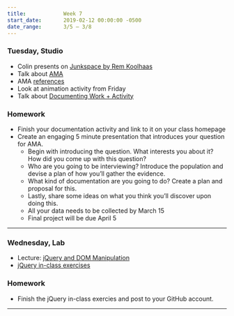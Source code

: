 ```yaml
---
title:            Week 7
start_date:       2019-02-12 00:00:00 -0500
date_range:       3/5 – 3/8
---
```


### Tuesday, Studio

- Colin presents on [Junkspace by Rem Koolhaas](../assets/readings/koolhaas-rem_junkspace.pdf)
- Talk about [AMA](../projects/obsessions)
- AMA [references](https://paper.dropbox.com/doc/Ask-Me-Anything--AYtqm9hyqYLo2~h3RmcquJ~BAQ-DNFkfe0AKuLFPEoOUWz0Q)
- Look at animation activity from Friday
- Talk about [Documenting Work + Activity](https://paper.dropbox.com/doc/Presenting-Interactive-Work--AYutkvt1qYSnqfF_5NfEbnofAQ-4F99AElX23JuKlp3fR9fC)

### Homework
- Finish your documentation activity and link to it on your class homepage
- Create an engaging 5 minute presentation that introduces your question for AMA.
    - Begin with introducing the question. What interests you about it? How did you come up with this question?
    - Who are you going to be interviewing? Introduce the population and devise a plan of how you&rsquo;ll gather the evidence.
    - What kind of documentation are you going to do? Create a plan and proposal for this.
    - Lastly, share some ideas on what you think you&rsquo;ll discover upon doing this.
  - All your data needs to be collected by March 15
  - Final project will be due April 5

---

### Wednesday, Lab

- Lecture: [jQuery and DOM Manipulation](/lectures/lab/jquery-and-dom-manipulation)
- [jQuery in-class exercises](/lectures/lab/html-css-jquery-in-class-exercises)

### Homework

- Finish the jQuery in-class exercies and post to your GitHub account.

---
